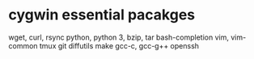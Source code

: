 # cygwin essential pacakges
wget, curl, rsync
python, python 3,
bzip, tar
bash-completion
vim, vim-common
tmux
git
diffutils
make
gcc-c, gcc-g++
openssh
